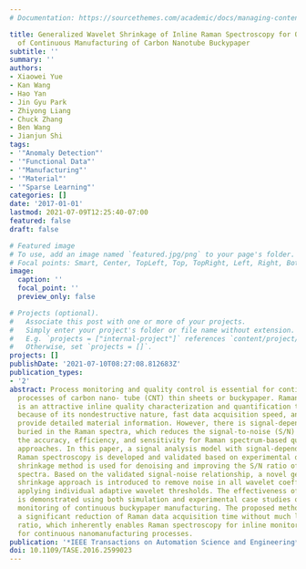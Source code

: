 ```yaml
---
# Documentation: https://sourcethemes.com/academic/docs/managing-content/

title: Generalized Wavelet Shrinkage of Inline Raman Spectroscopy for Quality Monitoring
  of Continuous Manufacturing of Carbon Nanotube Buckypaper
subtitle: ''
summary: ''
authors:
- Xiaowei Yue
- Kan Wang
- Hao Yan
- Jin Gyu Park
- Zhiyong Liang
- Chuck Zhang
- Ben Wang
- Jianjun Shi
tags:
- '"Anomaly Detection"'
- '"Functional Data"'
- '"Manufacturing"'
- '"Material"'
- '"Sparse Learning"'
categories: []
date: '2017-01-01'
lastmod: 2021-07-09T12:25:40-07:00
featured: false
draft: false

# Featured image
# To use, add an image named `featured.jpg/png` to your page's folder.
# Focal points: Smart, Center, TopLeft, Top, TopRight, Left, Right, BottomLeft, Bottom, BottomRight.
image:
  caption: ''
  focal_point: ''
  preview_only: false

# Projects (optional).
#   Associate this post with one or more of your projects.
#   Simply enter your project's folder or file name without extension.
#   E.g. `projects = ["internal-project"]` references `content/project/deep-learning/index.md`.
#   Otherwise, set `projects = []`.
projects: []
publishDate: '2021-07-10T08:27:08.812683Z'
publication_types:
- '2'
abstract: Process monitoring and quality control is essential for continuous manufacturing
  processes of carbon nano- tube (CNT) thin sheets or buckypaper. Raman spectroscopy
  is an attractive inline quality characterization and quantification tool for nanomanufacturing
  because of its nondestructive nature, fast data acquisition speed, and ability to
  provide detailed material information. However, there is signal-dependent noise
  buried in the Raman spectra, which reduces the signal-to-noise (S/N) ratio and affects
  the accuracy, efficiency, and sensitivity for Raman spectrum-based quality control
  approaches. In this paper, a signal analysis model with signal-dependent noise for
  Raman spectroscopy is developed and validated based on experimental data. The wavelet
  shrinkage method is used for denoising and improving the S/N ratio of raw Raman
  spectra. Based on the validated signal-noise relationship, a novel generalized wavelet
  shrinkage approach is introduced to remove noise in all wavelet coefficients by
  applying individual adaptive wavelet thresholds. The effectiveness of this method
  is demonstrated using both simulation and experimental case studies of inline Raman
  monitoring of continuous buckypaper manufacturing. The proposed method allows for
  a significant reduction of Raman data acquisition time without much loss of S/N
  ratio, which inherently enables Raman spectroscopy for inline monitoring and control
  for continuous nanomanufacturing processes.
publication: '*IEEE Transactions on Automation Science and Engineering*'
doi: 10.1109/TASE.2016.2599023
---
```

